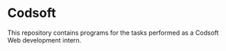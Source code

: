 # Codsoft
This repository contains programs for the tasks performed as a Codsoft Web development intern.
